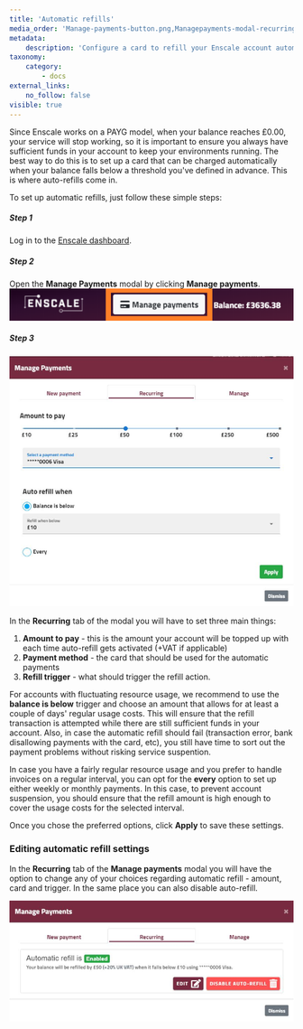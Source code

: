 ```yaml
---
title: 'Automatic refills'
media_order: 'Manage-payments-button.png,Managepayments-modal-recurring.JPG'
metadata:
    description: 'Configure a card to refill your Enscale account automatically based on your selected triggers.'
taxonomy:
    category:
        - docs
external_links:
    no_follow: false
visible: true
---
```


Since Enscale works on a PAYG model, when your balance reaches £0.00, your service will stop working, so it is important to ensure you always have sufficient funds in your account to keep your environments running. The best way to do this is to set up a card that can be charged automatically when your balance falls below a threshold you've defined in advance. This is where auto-refills come in. 

To set up automatic refills, just follow these simple steps:

##### Step 1
Log in to the [Enscale dashboard](https://dashboard.enscale.com).

##### Step 2
Open the **Manage Payments** modal by clicking **Manage payments**.
![](Manage-payments-button.png)

##### Step 3
![](Managepayments-modal-recurring.JPG)

In the **Recurring** tab of the modal you will have to set three main things:

1. **Amount to pay** - this is the amount your account will be topped up with each time auto-refill gets activated (+VAT if applicable)
2. **Payment method** - the card that should be used for the automatic payments
3. **Refill trigger** - what should trigger the refill action. 

For accounts with fluctuating resource usage, we recommend to use the **balance is below** trigger and choose an amount that allows for at least a couple of days' regular usage costs. This will ensure that the refill transaction is attempted while there are still sufficient funds in your account. Also, in case the automatic refill should fail (transaction error, bank disallowing payments with the card, etc), you still have time to sort out the payment problems without risking service suspention.

In case you have a fairly regular resource usage and you prefer to handle invoices on a regular interval, you can opt for the **every** option to set up either weekly or monthly payments. In this case, to prevent account suspension, you should ensure that the refill amount is high enough to cover the usage costs for the selected interval.

Once you chose the preferred options, click **Apply** to save these settings.

### Editing automatic refill settings

In the **Recurring** tab of the **Manage payments** modal you will have the option to change any of your choices regarding automatic refill - amount, card and trigger. In the same place you can also disable auto-refill. 

![](Manage-payments-recurring-enabled.JPG)
